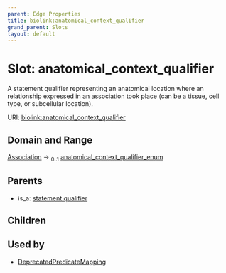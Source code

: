 ```yaml
---
parent: Edge Properties
title: biolink:anatomical_context_qualifier
grand_parent: Slots
layout: default
---
```


# Slot: anatomical_context_qualifier


A statement qualifier representing an anatomical location where an relationship expressed in an association took place (can be a tissue, cell type, or subcellular location).

URI: [biolink:anatomical_context_qualifier](https://w3id.org/biolink/vocab/anatomical_context_qualifier)

## Domain and Range

[Association](Association.md) ->  <sub>0..1</sub> [anatomical_context_qualifier_enum](anatomical_context_qualifier_enum.md)

## Parents

 *  is_a: [statement qualifier](statement_qualifier.md)

## Children


## Used by

 * [DeprecatedPredicateMapping](DeprecatedPredicateMapping.md)
